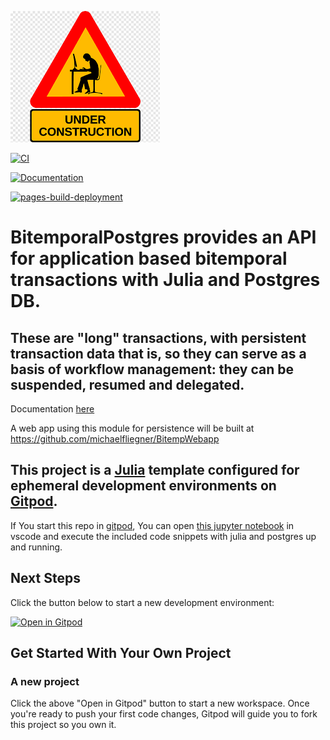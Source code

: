 ![beware - work in progress](docs/src/assets/wip.png)

[![CI](https://github.com/michaelfliegner/BitemporalPostgres.jl/actions/workflows/CI.yml/badge.svg)](https://github.com/michaelfliegner/BitemporalPostgres.jl/actions/workflows/CI.yml)

[![Documentation](https://github.com/michaelfliegner/BitemporalPostgres.jl/actions/workflows/Documentation.yml/badge.svg)](https://github.com/michaelfliegner/BitemporalPostgres.jl/actions/workflows/Documentation.yml)

[![pages-build-deployment](https://github.com/michaelfliegner/BitemporalPostgres.jl/actions/workflows/pages/pages-build-deployment/badge.svg)](https://github.com/michaelfliegner/BitemporalPostgres.jl/actions/workflows/pages/pages-build-deployment)

# BitemporalPostgres provides an API for application based bitemporal transactions with Julia and Postgres DB.
## These are "long" transactions, with persistent transaction data that is, so they can serve as a basis of workflow management: they can be suspended, resumed and delegated.

Documentation
[here](https://github.com/michaelfliegner.github.io/BitemporalPostgres.jl/dev)

A web app using this module for persistence will be built at https://github.com/michaelfliegner/BitempWebapp


## This project is a [Julia](https://julialang.org/) template configured for ephemeral development environments on [Gitpod](https://www.gitpod.io/). 
If You start this repo in [gitpod](https://www.gitpod.io/docs/), You can open [this jupyter notebook](./bitemporal_testcase.ipynb) in vscode and execute the included code snippets with julia and postgres up and running.

## Next Steps

Click the button below to start a new development environment:

[![Open in Gitpod](https://gitpod.io/button/open-in-gitpod.svg)](https://gitpod.io/#https://github.com/gitpod-io/template-julia)

## Get Started With Your Own Project

### A new project

Click the above "Open in Gitpod" button to start a new workspace. Once you're ready to push your first code changes, Gitpod will guide you to fork this project so you own it.
